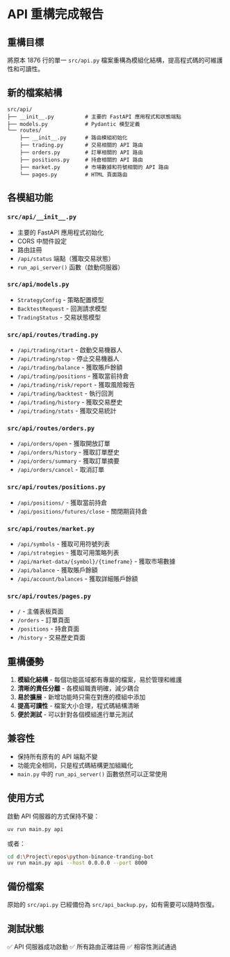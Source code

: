 # API 重構完成報告

## 重構目標
將原本 1876 行的單一 `src/api.py` 檔案重構為模組化結構，提高程式碼的可維護性和可讀性。

## 新的檔案結構

```
src/api/
├── __init__.py          # 主要的 FastAPI 應用程式和狀態端點
├── models.py            # Pydantic 模型定義
└── routes/
    ├── __init__.py      # 路由模組初始化
    ├── trading.py       # 交易相關的 API 路由
    ├── orders.py        # 訂單相關的 API 路由
    ├── positions.py     # 持倉相關的 API 路由
    ├── market.py        # 市場數據和符號相關的 API 路由
    └── pages.py         # HTML 頁面路由
```

## 各模組功能

### `src/api/__init__.py`
- 主要的 FastAPI 應用程式初始化
- CORS 中間件設定
- 路由註冊
- `/api/status` 端點（獲取交易狀態）
- `run_api_server()` 函數（啟動伺服器）

### `src/api/models.py`
- `StrategyConfig` - 策略配置模型
- `BacktestRequest` - 回測請求模型
- `TradingStatus` - 交易狀態模型

### `src/api/routes/trading.py`
- `/api/trading/start` - 啟動交易機器人
- `/api/trading/stop` - 停止交易機器人
- `/api/trading/balance` - 獲取賬戶餘額
- `/api/trading/positions` - 獲取當前持倉
- `/api/trading/risk/report` - 獲取風險報告
- `/api/trading/backtest` - 執行回測
- `/api/trading/history` - 獲取交易歷史
- `/api/trading/stats` - 獲取交易統計

### `src/api/routes/orders.py`
- `/api/orders/open` - 獲取開放訂單
- `/api/orders/history` - 獲取訂單歷史
- `/api/orders/summary` - 獲取訂單摘要
- `/api/orders/cancel` - 取消訂單

### `src/api/routes/positions.py`
- `/api/positions/` - 獲取當前持倉
- `/api/positions/futures/close` - 關閉期貨持倉

### `src/api/routes/market.py`
- `/api/symbols` - 獲取可用符號列表
- `/api/strategies` - 獲取可用策略列表
- `/api/market-data/{symbol}/{timeframe}` - 獲取市場數據
- `/api/balance` - 獲取賬戶餘額
- `/api/account/balances` - 獲取詳細賬戶餘額

### `src/api/routes/pages.py`
- `/` - 主儀表板頁面
- `/orders` - 訂單頁面
- `/positions` - 持倉頁面
- `/history` - 交易歷史頁面

## 重構優勢

1. **模組化結構** - 每個功能區域都有專屬的檔案，易於管理和維護
2. **清晰的責任分離** - 各模組職責明確，減少耦合
3. **易於擴展** - 新增功能時只需在對應的模組中添加
4. **提高可讀性** - 檔案大小合理，程式碼結構清晰
5. **便於測試** - 可以針對各個模組進行單元測試

## 兼容性

- 保持所有原有的 API 端點不變
- 功能完全相同，只是程式碼結構更加組織化
- `main.py` 中的 `run_api_server()` 函數依然可以正常使用

## 使用方式

啟動 API 伺服器的方式保持不變：

```bash
uv run main.py api
```

或者：

```bash
cd d:\Project\repos\python-binance-tranding-bot
uv run main.py api --host 0.0.0.0 --port 8000
```

## 備份檔案

原始的 `src/api.py` 已經備份為 `src/api_backup.py`，如有需要可以隨時恢復。

## 測試狀態

✅ API 伺服器成功啟動
✅ 所有路由正確註冊
✅ 相容性測試通過
